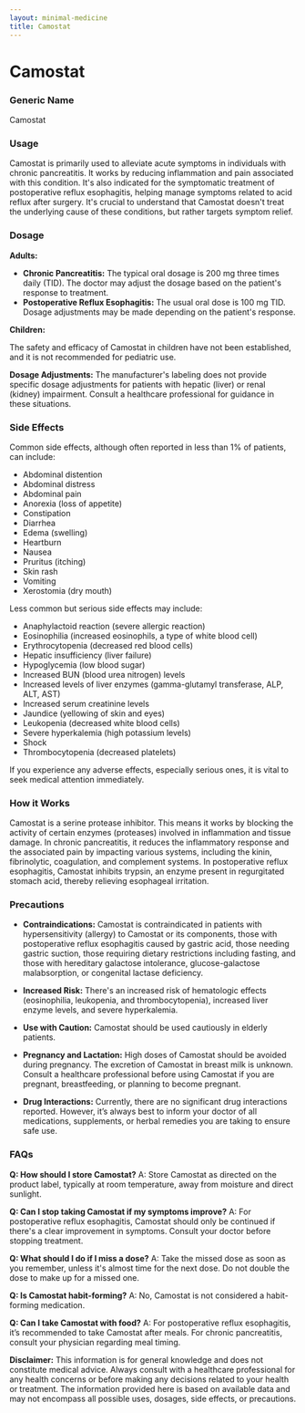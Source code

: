 ```yaml
---
layout: minimal-medicine
title: Camostat
---
```


# Camostat
### Generic Name
Camostat

### Usage

Camostat is primarily used to alleviate acute symptoms in individuals with chronic pancreatitis.  It works by reducing inflammation and pain associated with this condition.  It's also indicated for the symptomatic treatment of postoperative reflux esophagitis, helping manage symptoms related to acid reflux after surgery.  It's crucial to understand that Camostat doesn't treat the underlying cause of these conditions, but rather targets symptom relief.


### Dosage

**Adults:**

* **Chronic Pancreatitis:** The typical oral dosage is 200 mg three times daily (TID).  The doctor may adjust the dosage based on the patient's response to treatment.
* **Postoperative Reflux Esophagitis:** The usual oral dose is 100 mg TID. Dosage adjustments may be made depending on the patient's response.

**Children:**

The safety and efficacy of Camostat in children have not been established, and it is not recommended for pediatric use.

**Dosage Adjustments:**  The manufacturer's labeling does not provide specific dosage adjustments for patients with hepatic (liver) or renal (kidney) impairment.  Consult a healthcare professional for guidance in these situations.


### Side Effects

Common side effects, although often reported in less than 1% of patients, can include:

* Abdominal distention
* Abdominal distress
* Abdominal pain
* Anorexia (loss of appetite)
* Constipation
* Diarrhea
* Edema (swelling)
* Heartburn
* Nausea
* Pruritus (itching)
* Skin rash
* Vomiting
* Xerostomia (dry mouth)


Less common but serious side effects may include:

* Anaphylactoid reaction (severe allergic reaction)
* Eosinophilia (increased eosinophils, a type of white blood cell)
* Erythrocytopenia (decreased red blood cells)
* Hepatic insufficiency (liver failure)
* Hypoglycemia (low blood sugar)
* Increased BUN (blood urea nitrogen) levels
* Increased levels of liver enzymes (gamma-glutamyl transferase, ALP, ALT, AST)
* Increased serum creatinine levels
* Jaundice (yellowing of skin and eyes)
* Leukopenia (decreased white blood cells)
* Severe hyperkalemia (high potassium levels)
* Shock
* Thrombocytopenia (decreased platelets)

If you experience any adverse effects, especially serious ones, it is vital to seek medical attention immediately.


### How it Works

Camostat is a serine protease inhibitor.  This means it works by blocking the activity of certain enzymes (proteases) involved in inflammation and tissue damage.  In chronic pancreatitis, it reduces the inflammatory response and the associated pain by impacting various systems, including the kinin, fibrinolytic, coagulation, and complement systems.  In postoperative reflux esophagitis, Camostat inhibits trypsin, an enzyme present in regurgitated stomach acid, thereby relieving esophageal irritation.


### Precautions

* **Contraindications:** Camostat is contraindicated in patients with hypersensitivity (allergy) to Camostat or its components, those with postoperative reflux esophagitis caused by gastric acid, those needing gastric suction, those requiring dietary restrictions including fasting, and those with hereditary galactose intolerance, glucose-galactose malabsorption, or congenital lactase deficiency.

* **Increased Risk:**  There's an increased risk of hematologic effects (eosinophilia, leukopenia, and thrombocytopenia), increased liver enzyme levels, and severe hyperkalemia.

* **Use with Caution:**  Camostat should be used cautiously in elderly patients.

* **Pregnancy and Lactation:** High doses of Camostat should be avoided during pregnancy.  The excretion of Camostat in breast milk is unknown.  Consult a healthcare professional before using Camostat if you are pregnant, breastfeeding, or planning to become pregnant.


* **Drug Interactions:**  Currently, there are no significant drug interactions reported.  However, it’s always best to inform your doctor of all medications, supplements, or herbal remedies you are taking to ensure safe use.


### FAQs

**Q: How should I store Camostat?**
A:  Store Camostat as directed on the product label, typically at room temperature, away from moisture and direct sunlight.

**Q: Can I stop taking Camostat if my symptoms improve?**
A: For postoperative reflux esophagitis, Camostat should only be continued if there's a clear improvement in symptoms. Consult your doctor before stopping treatment.

**Q: What should I do if I miss a dose?**
A: Take the missed dose as soon as you remember, unless it's almost time for the next dose.  Do not double the dose to make up for a missed one.

**Q: Is Camostat habit-forming?**
A: No, Camostat is not considered a habit-forming medication.

**Q:  Can I take Camostat with food?**
A: For postoperative reflux esophagitis, it’s recommended to take Camostat after meals. For chronic pancreatitis, consult your physician regarding meal timing.

**Disclaimer:** This information is for general knowledge and does not constitute medical advice. Always consult with a healthcare professional for any health concerns or before making any decisions related to your health or treatment.  The information provided here is based on available data and may not encompass all possible uses, dosages, side effects, or precautions.
